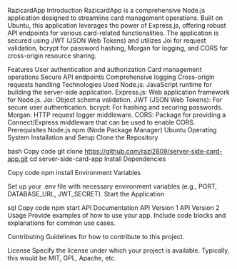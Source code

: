 RazicardApp
Introduction
RazicardApp is a comprehensive Node.js application designed to streamline card management operations. Built on Ubuntu, this application leverages the power of Express.js, offering robust API endpoints for various card-related functionalities. The application is secured using JWT (JSON Web Tokens) and utilizes Joi for request validation, bcrypt for password hashing, Morgan for logging, and CORS for cross-origin resource sharing.

Features
User authentication and authorization
Card management operations
Secure API endpoints
Comprehensive logging
Cross-origin requests handling
Technologies Used
Node.js: JavaScript runtime for building the server-side application.
Express.js: Web application framework for Node.js.
Joi: Object schema validation.
JWT (JSON Web Tokens): For secure user authentication.
bcrypt: For hashing and securing passwords.
Morgan: HTTP request logger middleware.
CORS: Package for providing a Connect/Express middleware that can be used to enable CORS.
Prerequisites
Node.js
npm (Node Package Manager)
Ubuntu Operating System
Installation and Setup
Clone the Repository

bash
Copy code
git clone https://github.com/razi2809/server-side-card-app.git
cd server-side-card-app
Install Dependencies

Copy code
npm install
Environment Variables

Set up your .env file with necessary environment variables (e.g., PORT, DATABASE_URL, JWT_SECRET).
Start the Application

sql
Copy code
npm start
API Documentation
API Version 1
API Version 2
Usage
Provide examples of how to use your app. Include code blocks and explanations for common use cases.

Contributing
Guidelines for how to contribute to this project.

License
Specify the license under which your project is available. Typically, this would be MIT, GPL, Apache, etc.
